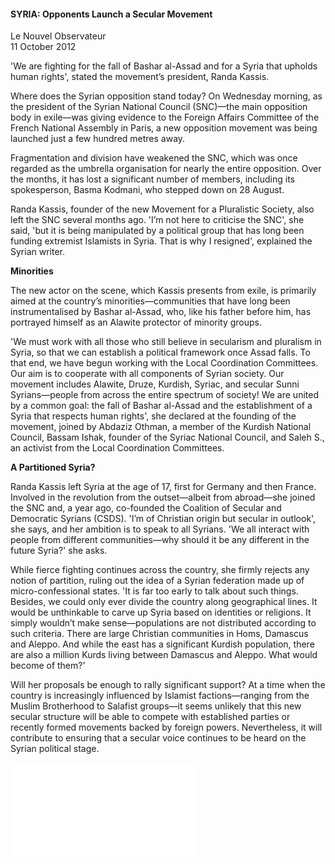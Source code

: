 <h4>SYRIA: Opponents Launch a Secular Movement</h4>

Le Nouvel Observateur  
11 October 2012  

'We are fighting for the fall of Bashar al-Assad and for a Syria that upholds human rights', stated the movement’s president, Randa Kassis.

Where does the Syrian opposition stand today? On Wednesday morning, as the president of the Syrian National Council (SNC)—the main opposition body in exile—was giving evidence to the Foreign Affairs Committee of the French National Assembly in Paris, a new opposition movement was being launched just a few hundred metres away.

Fragmentation and division have weakened the SNC, which was once regarded as the umbrella organisation for nearly the entire opposition. Over the months, it has lost a significant number of members, including its spokesperson, Basma Kodmani, who stepped down on 28 August.

Randa Kassis, founder of the new Movement for a Pluralistic Society, also left the SNC several months ago. 'I’m not here to criticise the SNC', she said, 'but it is being manipulated by a political group that has long been funding extremist Islamists in Syria. That is why I resigned', explained the Syrian writer.

<b>Minorities</b>

The new actor on the scene, which Kassis presents from exile, is primarily aimed at the country’s minorities—communities that have long been instrumentalised by Bashar al-Assad, who, like his father before him, has portrayed himself as an Alawite protector of minority groups.

'We must work with all those who still believe in secularism and pluralism in Syria, so that we can establish a political framework once Assad falls. To that end, we have begun working with the Local Coordination Committees. Our aim is to cooperate with all components of Syrian society. Our movement includes Alawite, Druze, Kurdish, Syriac, and secular Sunni Syrians—people from across the entire spectrum of society! We are united by a common goal: the fall of Bashar al-Assad and the establishment of a Syria that respects human rights', she declared at the founding of the movement, joined by Abdaziz Othman, a member of the Kurdish National Council, Bassam Ishak, founder of the Syriac National Council, and Saleh S., an activist from the Local Coordination Committees.

<b>A Partitioned Syria?</b>

Randa Kassis left Syria at the age of 17, first for Germany and then France. Involved in the revolution from the outset—albeit from abroad—she joined the SNC and, a year ago, co-founded the Coalition of Secular and Democratic Syrians (CSDS). 'I’m of Christian origin but secular in outlook', she says, and her ambition is to speak to all Syrians. 'We all interact with people from different communities—why should it be any different in the future Syria?' she asks.

While fierce fighting continues across the country, she firmly rejects any notion of partition, ruling out the idea of a Syrian federation made up of micro-confessional states. 'It is far too early to talk about such things. Besides, we could only ever divide the country along geographical lines. It would be unthinkable to carve up Syria based on identities or religions. It simply wouldn’t make sense—populations are not distributed according to such criteria. There are large Christian communities in Homs, Damascus and Aleppo. And while the east has a significant Kurdish population, there are also a million Kurds living between Damascus and Aleppo. What would become of them?'

Will her proposals be enough to rally significant support? At a time when the country is increasingly influenced by Islamist factions—ranging from the Muslim Brotherhood to Salafist groups—it seems unlikely that this new secular structure will be able to compete with established parties or recently formed movements backed by foreign powers. Nevertheless, it will contribute to ensuring that a secular voice continues to be heard on the Syrian political stage.

![](95-NouvelOBS.pdf)
<p></p>
